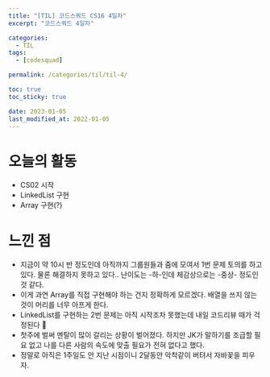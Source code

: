 ```yaml
---
title: "[TIL] 코드스쿼드 CS16 4일차"
excerpt: "코드스쿼드 4일차"

categories:
  - TIL
tags:
  - [codesquad]

permalink: /categories/til/til-4/

toc: true
toc_sticky: true

date: 2023-01-05
last_modified_at: 2022-01-05
---
```


# 오늘의 활동
- CS02 시작
- LinkedList 구현
- Array 구현(?)

# 느낀 점

- 지금이 약 10시 반 정도인데 아직까지 그룹원들과 줌에 모여서 1번 문제 토의를 하고 있다. 물론 해결하지 못하고 있다.. 난이도는 -하-인데 체감상으로는 -중상- 정도인 것 같다.
- 이게 과연 Array를 직접 구현해야 하는 건지 정확하게 모르겠다. 배열을 쓰지 않는 것이 머리를 너무 아프게 한다.
- LinkedList를 구현하는 2번 문제는 아직 시작조차 못했는데 내일 코드리뷰 때가 걱정된다 🥲
- 첫주에 벌써 멘탈이 많이 갈리는 상황이 벌어졌다. 하지만 JK가 말하기를 조급할 필요 없고 나를 다른 사람의 속도에 맞출 필요가 전혀 없다고 했다.
- 정말로 아직은 1주일도 안 지난 시점이니 2달동안 악착같이 버텨서 자바꽃을 피우자.